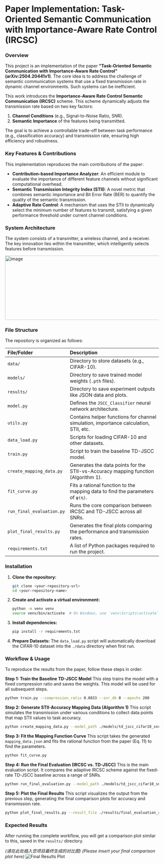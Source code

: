 # Paper Implementation: Task-Oriented Semantic Communication with Importance-Aware Rate Control (IRCSC)

### Overview

This project is an implementation of the paper **"Task-Oriented Semantic Communication with Importance-Aware Rate Control" (arXiv:2504.20441v1)**. 
The core idea is to address the challenge of semantic communication systems that use a fixed transmission rate in dynamic channel environments. Such systems can be inefficient.

This work introduces the **Importance-Aware Rate Control Semantic Communication (IRCSC)** scheme. This scheme dynamically adjusts the transmission rate based on two key factors:
1.  **Channel Conditions** (e.g., Signal-to-Noise Ratio, SNR).
2.  **Semantic Importance** of the features being transmitted.

The goal is to achieve a controllable trade-off between task performance (e.g., classification accuracy) and transmission rate, ensuring high efficiency and robustness.

### Key Features & Contributions

This implementation reproduces the main contributions of the paper:
* **Contribution-based Importance Analyzer**: An efficient module to evaluate the importance of different feature channels without significant computational overhead.
* **Semantic Transmission Integrity Index (STII)**: A novel metric that combines semantic importance and Bit Error Rate (BER) to quantify the quality of the semantic transmission.
* **Adaptive Rate Control**: A mechanism that uses the STII to dynamically select the minimum number of features to transmit, satisfying a given performance threshold under current channel conditions.

### System Architecture

The system consists of a transmitter, a wireless channel, and a receiver. The key innovation lies within the transmitter, which intelligently selects features before transmission.

<img width="616" height="211" alt="image" src="https://github.com/user-attachments/assets/6cde498c-9c8a-44cb-860f-ffc1e8818c8a" />


### File Structure

The repository is organized as follows:

| File/Folder | Description |
| :--- | :--- |
| `data/` | Directory to store datasets (e.g., CIFAR-10). |
| `models/` | Directory to save trained model weights (`.pth` files). |
| `results/` | Directory to save experiment outputs like JSON data and plots. |
| `model.py` | Defines the `JSCC_Classifier` neural network architecture. |
| `utils.py` | Contains helper functions for channel simulation, importance calculation, STII, etc. |
| `data_load.py` | Scripts for loading CIFAR-10 and other datasets. |
| `train.py` | Script to train the baseline TD-JSCC model. |
| `create_mapping_data.py` | Generates the data points for the STII-vs-Accuracy mapping function (Algorithm 1). |
| `fit_curve.py` | Fits a rational function to the mapping data to find the parameters of `φ(η)`. |
| `run_final_evaluation.py` | Runs the core comparison between IRCSC and TD-JSCC across all SNRs. |
| `plot_final_results.py` | Generates the final plots comparing the performance and transmission rates. |
| `requirements.txt` | A list of Python packages required to run the project. |

### Installation

1.  **Clone the repository:**
    ```bash
    git clone <your-repository-url>
    cd <your-repository-name>
    ```

2.  **Create and activate a virtual environment:**
    ```bash
    python -m venv venv
    source venv/bin/activate  # On Windows, use `venv\Scripts\activate`
    ```

3.  **Install dependencies:**
    ```bash
    pip install -r requirements.txt
    ```

4.  **Prepare Datasets:**
    The `data_load.py` script will automatically download the CIFAR-10 dataset into the `./data` directory when first run.

### Workflow & Usage

To reproduce the results from the paper, follow these steps in order:

**Step 1: Train the Baseline TD-JSCC Model**
This step trains the model with a fixed compression ratio and saves the weights. This model will be used for all subsequent steps.
```bash
python train.py --compression_ratio 0.0833 --snr_db 0 --epochs 200
```

**Step 2: Generate STII-Accuracy Mapping Data (Algorithm 1)**
This script simulates the transmission under various conditions to collect data points that map STII values to task accuracy.
```bash
python create_mapping_data.py --model_path ./models/td_jscc_cifar10_snr0_awgn_kn0.0833.pth --k_value 4
```

**Step 3: Fit the Mapping Function Curve**
This script takes the generated `mapping_data.json` and fits the rational function from the paper (Eq. 11) to find the parameters.
```bash
python fit_curve.py
```

**Step 4: Run the Final Evaluation (IRCSC vs. TD-JSCC)**
This is the main evaluation script. It compares the adaptive IRCSC scheme against the fixed-rate TD-JSCC baseline across a range of SNRs.
```bash
python run_final_evaluation.py --model_path ./models/td_jscc_cifar10_snr0_awgn_kn0.0833.pth --k_value 4
```

**Step 5: Plot the Final Results**
This script visualizes the output from the previous step, generating the final comparison plots for accuracy and transmission rate.
```bash
python plot_final_results.py --result_file ./results/final_evaluation_results_k4.json --k_value 4
```

### Expected Results

After running the complete workflow, you will get a comparison plot similar to this, saved in the `results/` directory.

*(请在此处插入您项目最终生成的对比图)*
*(Please insert your final comparison plot here)*
![Final Results Plot](https://i.imgur.com/uQfW25C.png)

